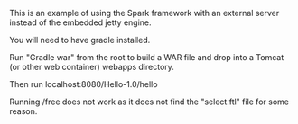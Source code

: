 This is an example of using the Spark framework with an external server instead of the embedded jetty engine.

You will need to have gradle installed.

Run "Gradle war" from the root to build a WAR file and drop into a Tomcat (or other web container) webapps directory.

Then run localhost:8080/Hello-1.0/hello

Running /free does not work as it does not find the "select.ftl" file for some reason.
